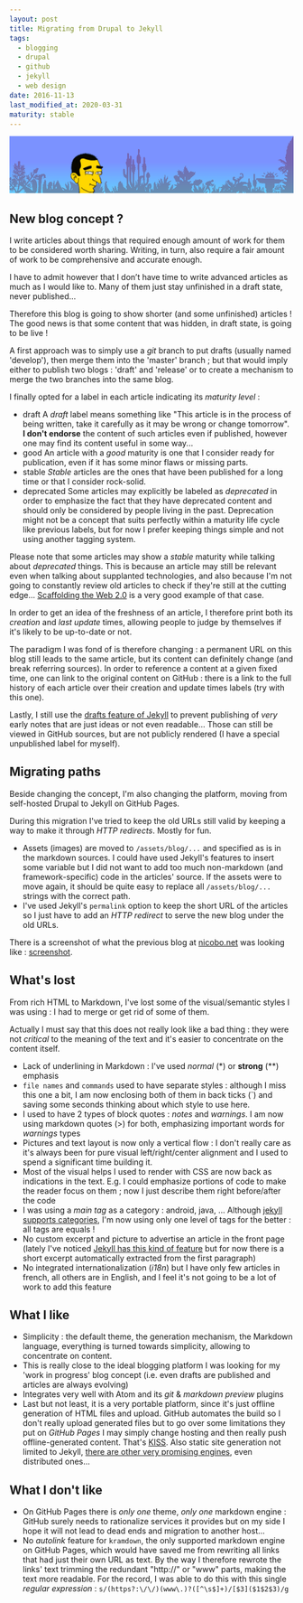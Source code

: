 ```yaml
---
layout: post
title: Migrating from Drupal to Jekyll
tags:
  - blogging
  - drupal
  - github
  - jekyll
  - web design
date: 2016-11-13
last_modified_at: 2020-03-31
maturity: stable
---
```


![Previous blog's banner background](/assets/blog/nicobo-landscape.png)

## New blog concept ?

I write articles about things that required enough amount of work for them to be considered worth sharing.
Writing, in turn, also require a fair amount of work to be comprehensive and accurate enough.

I have to admit however that I don’t have time to write advanced articles as much as I would like to.
Many of them just stay unfinished in a draft state, never published...

Therefore this blog is going to show shorter (and some unfinished) articles !
The good news is that some content that was hidden, in draft state, is going to be live !

A first approach was to simply use a *git* branch to put drafts (usually named 'develop'), then merge them into the 'master' branch ; but that would imply either to publish two blogs : 'draft' and 'release' or to create a mechanism to merge the two branches into the same blog.

I finally opted for a label in each article indicating its *maturity level* :

- <span class="post-header"><span class="post-meta"><span class="maturity-label maturity-draft">draft</span></span></span> A *draft* label means something like "This article is in the process of being written, take it carefully as it may be wrong or change tomorrow". **I don't endorse** the content of such articles even if published, however one may find its content useful in some way...
- <span class="post-header"><span class="post-meta"><span class="maturity-label maturity-good">good</span></span></span> An article with a *good* maturity is one that I consider ready for publication, even if it has some minor flaws or missing parts.
- <span class="post-header"><span class="post-meta"><span class="maturity-label maturity-stable">stable</span></span></span> *Stable* articles are the ones that have been published for a long time or that I consider rock-solid.
- <span class="post-header"><span class="post-meta"><span class="maturity-label maturity-deprecated">deprecated</span></span></span> Some articles may explicitly be labeled as *deprecated* in order to emphasize the fact that they have deprecated content and should only be considered by people living in the past. Deprecation might not be a concept that suits perfectly within a maturity life cycle like previous labels, but for now I prefer keeping things simple and not using another tagging system.

Please note that some articles may show a *stable* maturity while talking about *deprecated* things. This is because an article may still be relevant even when talking about supplanted technologies, and also because I'm not going to constantly review old articles to check if they're still at the cutting edge... [Scaffolding the Web 2.0](/articles/scaffolding-web-20) is a very good example of that case.

In order to get an idea of the freshness of an article, I therefore print both its *creation* and *last update* times, allowing people to judge by themselves if it's likely to be up-to-date or not.

The paradigm I was fond of is therefore changing : a permanent URL on this blog still leads to the same article, but its content can definitely change (and break referring sources). In order to reference a content at a given fixed time, one can link to the original content on GitHub : there is a link to the full history of each article over their creation and update times labels (try with this one).

Lastly, I still use the [drafts feature of Jekyll](https://jekyllrb.com/docs/drafts/) to prevent publishing of *very* early notes that are just ideas or not even readable... Those can still be viewed in GitHub sources, but are not publicly rendered (I have a special <span class="post-header"><span class="post-meta"><span class="maturity-label maturity-unpublished">unpublished</span></span></span> label for myself).


## Migrating paths

Beside changing the concept, I'm also changing the platform, moving from self-hosted Drupal to Jekyll on GitHub Pages.

During this migration I've tried to keep the old URLs still valid by keeping a way to make it through *HTTP redirects*. Mostly for fun.

- Assets (images) are moved to `/assets/blog/...` and specified as is in the markdown sources. I could have used Jekyll's features to insert some variable but I did not want to add too much non-markdown (and framework-specific) code in the articles' source. If the assets were to move again, it should be quite easy to replace all `/assets/blog/...` strings with the correct path.
- I've used Jekyll's `permalink` option to keep the short URL of the articles so I just have to add an *HTTP redirect* to serve the new blog under the old URLs.

There is a screenshot of what the previous blog at [nicobo.net](http://nicobo.net) was looking like : [screenshot](/assets/blog/screenshots/nicobo.net-screenshot-2019-10-26%2020-00-21.png).

## What's lost

From rich HTML to Markdown, I've lost some of the visual/semantic styles I was using : I had to merge or get rid of some of them.

Actually I must say that this does not really look like a bad thing : they were not *critical* to the meaning of the text and it's easier to concentrate on the content itself.

- Lack of underlining in Markdown : I've used *normal* (\*) or **strong** (\*\*) emphasis
- `file names` and `commands` used to have separate styles : although I miss this one a bit, I am now enclosing both of them in back ticks (\`) and saving some seconds thinking about which style to use here.
- I used to have 2 types of block quotes : *notes* and *warnings*. I am now using markdown quotes (>) for both, emphasizing important words for *warnings* types
- Pictures and text layout is now only a vertical flow : I don't really care as it's always been for pure visual left/right/center alignment and I used to spend a significant time building it.
- Most of the visual helps I used to render with CSS are now back as indications in the text. E.g. I could emphasize portions of code to make the reader focus on them ; now I just describe them right before/after the code
- I was using a *main tag* as a category : android, java, ... Although [jekyll supports categories](https://jekyllrb.com/docs/posts/#categories-and-tags), I'm now using only one level of tags for the better : all tags are equals !
- No custom excerpt and picture to advertise an article in the front page (lately I've noticed [Jekyll has this kind of feature](https://jekyllrb.com/docs/posts/#post-excerpts) but for now there is a short excerpt automatically extracted from the first paragraph)
- No integrated internationalization (*i18n*) but I have only few articles in french, all others are in English, and I feel it's not going to be a lot of work to add this feature

## What I like

- Simplicity : the default theme, the generation mechanism, the Markdown language, everything is turned towards simplicity, allowing to concentrate on content.
- This is really close to the ideal blogging platform I was looking for my 'work in progress' blog concept (i.e. even drafts are published and articles are always evolving)
- Integrates very well with Atom and its *git* & *markdown preview* plugins
- Last but not least, it is a very portable platform, since it's just offline generation of HTML files and upload. GitHub automates the build so I don't really upload generated files but to go over some limitations they put on *GitHub Pages* I may simply change hosting and then really push offline-generated content. That's [KISS](https://en.wikipedia.org/wiki/KISS_principle). Also static site generation not limited to Jekyll, [there are other very promising engines](https://blog.jim-nielsen.com/2018/choosing-a-static-site-generator/), even distributed ones...

## What I don't like

- On GitHub Pages there is *only one* theme, *only one* markdown engine : GitHub surely needs to rationalize services it provides but on my side I hope it will not lead to dead ends and migration to another host...
- No *autolink* feature for `kramdown`, the only supported markdown engine on GitHub Pages, which would have saved me from rewriting all links that had just their own URL as text. By the way I therefore rewrote the links' text trimming the redundant "http://" or "www" parts, making the text more readable. For the record, I was able to do this with this single *regular expression* : `s/(https?:\/\/)(www\.)?([^\s$]+)/[$3]($1$2$3)/g`
